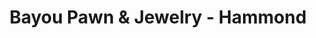 ---
title: "Bayou Pawn & Jewelry - Hammond"
url: /hammond/bayou-pawn-and-jewelry-hammond/
shop: pawnbroker
---